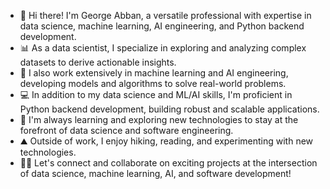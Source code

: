 - 👋 Hi there! I'm George Abban, a versatile professional with expertise in data science, machine learning, AI engineering, and Python backend development.
- 📊 As a data scientist, I specialize in exploring and analyzing complex datasets to derive actionable insights.
- 🤖 I also work extensively in machine learning and AI engineering, developing models and algorithms to solve real-world problems.
- 💻 In addition to my data science and ML/AI skills, I'm proficient in Python backend development, building robust and scalable applications.
- 🌱 I'm always learning and exploring new technologies to stay at the forefront of data science and software engineering.
- ⛰️ Outside of work, I enjoy hiking, reading, and experimenting with new technologies.
- 👩‍💻 Let's connect and collaborate on exciting projects at the intersection of data science, machine learning, AI, and software development!
